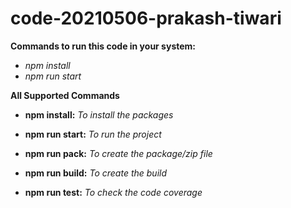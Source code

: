 # code-20210506-prakash-tiwari

**Commands to run this code in your system:**
- _npm install_
- _npm run start_

**All Supported Commands**

- **npm install:**
_To install the packages_

- **npm run start:**
_To run the project_

- **npm run pack:**
_To create the package/zip file_

- **npm run build:**
_To create the build_

- **npm run test:**
_To check the code coverage_